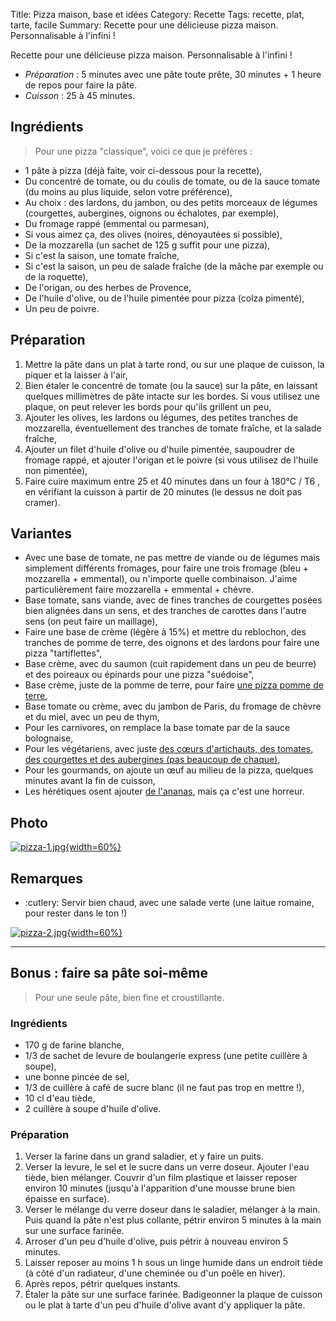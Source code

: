 Title: Pizza maison, base et idées
Category: Recette
Tags: recette, plat, tarte, facile
Summary: Recette pour une délicieuse pizza maison. Personnalisable à l'infini !

Recette pour une délicieuse pizza maison. Personnalisable à l'infini !

- *Préparation* : 5 minutes avec une pâte toute prête, 30 minutes + 1 heure de repos pour faire la pâte.
- *Cuisson* : 25 à 45 minutes.

## Ingrédients
> Pour une pizza "classique", voici ce que je préfères :

- 1 pâte à pizza (déjà faite, voir ci-dessous pour la recette),
- Du concentré de tomate, ou du coulis de tomate, ou de la sauce tomate (du moins au plus liquide, selon votre préférence),
- Au choix : des lardons, du jambon, ou des petits morceaux de légumes (courgettes, aubergines, oignons ou échalotes, par exemple),
- Du fromage rappé (emmental ou parmesan),
- Si vous aimez ça, des olives (noires, dénoyautées si possible),
- De la mozzarella (un sachet de 125 g suffit pour une pizza),
- Si c'est la saison, une tomate fraîche,
- Si c'est la saison, un peu de salade fraîche (de la mâche par exemple ou de la roquette),
- De l'origan, ou des herbes de Provence,
- De l'huile d'olive, ou de l'huile pimentée pour pizza (colza pimenté),
- Un peu de poivre.

## Préparation
1. Mettre la pâte dans un plat à tarte rond, ou sur une plaque de cuisson, la piquer et la laisser à l'air,
2. Bien étaler le concentré de tomate (ou la sauce) sur la pâte, en laissant quelques millimètres de pâte intacte sur les bordes. Si vous utilisez une plaque, on peut relever les bords pour qu'ils grillent un peu,
3. Ajouter les olives, les lardons ou légumes, des petites tranches de mozzarella, éventuellement des tranches de tomate fraîche, et la salade fraîche,
4. Ajouter un filet d'huile d'olive ou d'huile pimentée, saupoudrer de fromage rappé, et ajouter l'origan et le poivre (si vous utilisez de l'huile non pimentée),
5. Faire cuire maximum entre 25 et 40 minutes dans un four à 180°C / T6 <i class="fa fa-thermometer-full" aria-hidden="true"></i>, en vérifiant la cuisson à partir de 20 minutes (le dessus ne doit pas cramer).

## Variantes
- Avec une base de tomate, ne pas mettre de viande ou de légumes mais simplement différents fromages, pour faire une trois fromage (bleu + mozzarella + emmental), ou n'importe quelle combinaison. J'aime particulièrement faire mozzarella + emmental + chèvre.
- Base tomate, sans viande, avec de fines tranches de courgettes posées bien alignées dans un sens, et des tranches de carottes dans l'autre sens (on peut faire un maillage),
- Faire une base de crème (légère à 15%) et mettre du reblochon, des tranches de pomme de terre, des oignons et des lardons pour faire une pizza "tartiflettes",
- Base crème, avec du saumon (cuit rapidement dans un peu de beurre) et des poireaux ou épinards pour une pizza "suédoise",
- Base crème, juste de la pomme de terre, pour faire [une pizza pomme de terre](https://youtu.be/EbL4kKc5qRM),
- Base tomate ou crème, avec du jambon de Paris, du fromage de chèvre et du miel, avec un peu de thym,
- Pour les carnivores, on remplace la base tomate par de la sauce bolognaise,
- Pour les végétariens, avec juste [des cœurs d'artichauts, des tomates, des courgettes et des aubergines (pas beaucoup de chaque)](http://www.marmiton.org/recettes/recette_pizza-aux-legumes_51726.aspx),
- Pour les gourmands, on ajoute un œuf au milieu de la pizza, quelques minutes avant la fin de cuisson,
- Les hérétiques osent ajouter [de l'ananas](http://www.marmiton.org/recettes/recette_pizza-hawaienne_37583.aspx), mais ça c'est une horreur.

## Photo
[![pizza-1.jpg]({static}images/pizza-1.jpg){width=60%}]({static}images/pizza-1.jpg)

## Remarques
- :cutlery: Servir bien chaud, avec une salade verte (une laitue romaine, pour rester dans le ton !)

[![pizza-2.jpg]({static}images/pizza-2.jpg){width=60%}]({static}images/pizza-2.jpg)

----

## Bonus : faire sa pâte soi-même
> Pour une seule pâte, bien fine et croustillante.

### Ingrédients
- 170 g de farine blanche,
- 1/3 de sachet de levure de boulangerie express (une petite cuillère à soupe),
- une bonne pincée de sel,
- 1/3 de cuillère à café de sucre blanc (il ne faut pas trop en mettre !),
- 10 cl d'eau tiède,
- 2 cuillère à soupe d'huile d'olive.

### Préparation
1. Verser la farine dans un grand saladier, et y faire un puits.
2. Verser la levure, le sel et le sucre dans un verre doseur. Ajouter l'eau tiède, bien mélanger. Couvrir d'un film plastique et laisser reposer environ 10 minutes (jusqu'à l'apparition d'une mousse brune bien épaisse en surface).
3. Verser le mélange du verre doseur dans le saladier, mélanger à la main. Puis quand la pâte n'est plus collante, pétrir environ 5 minutes à la main sur une surface farinée.
4. Arroser d'un peu d'huile d'olive, puis pétrir à nouveau environ 5 minutes.
5. Laisser reposer au moins 1 h sous un linge humide dans un endroit tiède (à côté d'un radiateur, d'une cheminée ou d'un poêle en hiver).
6. Après repos, pétrir quelques instants.
7. Étaler la pâte sur une surface farinée. Badigeonner la plaque de cuisson ou le plat à tarte d'un peu d'huile d'olive avant d'y appliquer la pâte.

